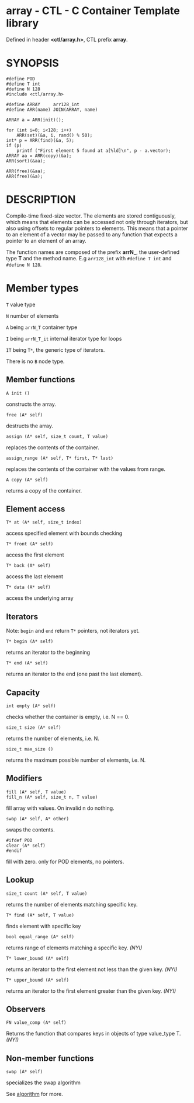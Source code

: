 # array - CTL - C Container Template library

Defined in header **<ctl/array.h>**, CTL prefix **array**.

# SYNOPSIS

    #define POD
    #define T int
    #define N 128
    #include <ctl/array.h>

    #define ARRAY     arr128_int
    #define ARR(name) JOIN(ARRAY, name)

    ARRAY a = ARR(init)();

    for (int i=0; i<128; i++)
        ARR(set)(&a, i, rand() % 50);
    int* p = ARR(find)(&a, 5);
    if (p)
        printf ("First element 5 found at a[%ld]\n", p - a.vector);
    ARRAY aa = ARR(copy)(&a);
    ARR(sort)(&aa);

    ARR(free)(&aa);
    ARR(free)(&a);

# DESCRIPTION

Compile-time fixed-size vector. The elements are stored contiguously, which
means that elements can be accessed not only through iterators, but also using
offsets to regular pointers to elements. This means that a pointer to an element
of a vector may be passed to any function that expects a pointer to an element
of an array.

The function names are composed of the prefix **arrN_**, the user-defined type
**T** and the method name. E.g `arr128_int` with `#define T int` and `#define N 128`.

# Member types

`T`                     value type

`N`                     number of elements

`A` being `arrN_T`       container type

`I` being `arrN_T_it`    internal iterator type for loops

`IT` being `T*`, the generic type of iterators.

There is no `B` node type.

## Member functions

    A init ()

constructs the array.

    free (A* self)

destructs the array.

    assign (A* self, size_t count, T value)

replaces the contents of the container.

    assign_range (A* self, T* first, T* last)

replaces the contents of the container with the values from range.

    A copy (A* self)

returns a copy of the container.

## Element access

    T* at (A* self, size_t index)

access specified element with bounds checking

    T* front (A* self)

access the first element

    T* back (A* self)

access the last element

    T* data (A* self)

access the underlying array

## Iterators

Note: `begin` and `end` return `T*` pointers, not iterators yet.

    T* begin (A* self)

returns an iterator to the beginning

    T* end (A* self)

returns an iterator to the end (one past the last element).

## Capacity

    int empty (A* self)

checks whether the container is empty, i.e. N == 0.

    size_t size (A* self)

returns the number of elements, i.e. N.

    size_t max_size ()

returns the maximum possible number of elements, i.e. N.

## Modifiers

    fill (A* self, T value)
    fill_n (A* self, size_t n, T value)

fill array with values. On invalid n do nothing.

    swap (A* self, A* other)

swaps the contents.

    #ifdef POD
    clear (A* self)
    #endif

fill with zero. only for POD elements, no pointers.

## Lookup

    size_t count (A* self, T value)

returns the number of elements matching specific key.

    T* find (A* self, T value)

finds element with specific key

    bool equal_range (A* self)

returns range of elements matching a specific key. _(NYI)_

    T* lower_bound (A* self)

returns an iterator to the first element not less than the given key. _(NYI)_

    T* upper_bound (A* self)

returns an iterator to the first element greater than the given key. _(NYI)_

## Observers

    FN value_comp (A* self)

Returns the function that compares keys in objects of type value_type T. _(NYI)_

## Non-member functions

    swap (A* self)

specializes the swap algorithm


See [algorithm](algorithm.md) for more.
